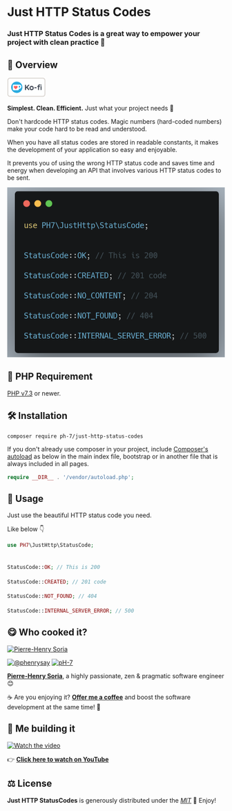 # Just HTTP Status Codes

### Just HTTP Status Codes is a great way to empower your project with clean practice 💫

## 📄 Overview

[![Ko Fi - Offer Me A Coffee](media/kofi-logo.png)](https://ko-fi.com/phenry)

**Simplest. Clean. Efficient.** Just what your project needs 🧹

Don't hardcode HTTP status codes. Magic numbers (hard-coded numbers) make your code hard to be read and understood.

When you have all status codes are stored in readable constants, it makes the development of your application so easy and enjoyable.

It prevents you of using the wrong HTTP status code and saves time and energy when developing an API that involves various HTTP status codes to be sent.

![PHP HTTP Status Codes constants](php-http-status-codes.png)


## 🐘 PHP Requirement

[PHP v7.3](https://www.php.net/releases/7_3_0.php) or newer.


## 🛠 Installation

```
composer require ph-7/just-http-status-codes
```

If you don't already use composer in your project, include [Composer's autoload](https://getcomposer.org/doc/01-basic-usage.md#autoloading) as below in the main index file, bootstrap or in another file that is always included in all pages.

```php
require __DIR__ . '/vendor/autoload.php';
```


## 🥳 Usage

Just use the beautiful HTTP status code you need.

Like below 👇

```php
use PH7\JustHttp\StatusCode;


StatusCode::OK; // This is 200

StatusCode::CREATED; // 201 code

StatusCode::NOT_FOUND; // 404

StatusCode::INTERNAL_SERVER_ERROR; // 500
```


## 😋 Who cooked it?

[![Pierre-Henry Soria](https://s.gravatar.com/avatar/a210fe61253c43c869d71eaed0e90149?s=200)](https://ph7.me 'Pierre-Henry Soria personal website')

[![@phenrysay][twitter-image]](https://twitter.com/phenrysay) [![pH-7][github-image]](https://github.com/pH-7)

**[Pierre-Henry Soria](https://ph7.me)**, a highly passionate, zen &amp; pragmatic software engineer 😊

️☕️ Are you enjoying it? **[Offer me a coffee](https://ko-fi.com/phenry)** and boost the software development at the same time! 💪


## 💪 Me building it

[![Watch the video][video-thumbnail]](https://www.youtube.com/watch?v=fK9K-UrLHNE)

👉 **[Click here to watch on YouTube](https://www.youtube.com/watch?v=fK9K-UrLHNE)**


## ⚖️ License

**Just HTTP StatusCodes** is generously distributed under the _[MIT](https://opensource.org/licenses/MIT)_ 🎉 Enjoy!


<!-- GitHub's Markdown reference links -->
[twitter-image]: https://img.shields.io/badge/Twitter-1DA1F2?style=for-the-badge&logo=twitter&logoColor=white
[github-image]: https://img.shields.io/badge/GitHub-100000?style=for-the-badge&logo=github&logoColor=white
[video-thumbnail]: https://i1.ytimg.com/vi/fK9K-UrLHNE/sddefault.jpg
